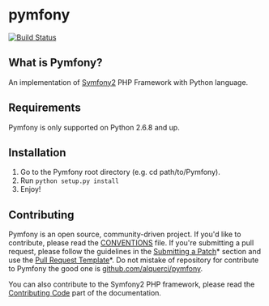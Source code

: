 pymfony
=======

[![Build Status][0]][7]

What is Pymfony?
----------------

An implementation of [Symfony2][6] PHP Framework with Python language.


Requirements
------------

Pymfony is only supported on Python 2.6.8 and up.


Installation
------------

1. Go to the Pymfony root directory (e.g. cd path/to/Pymfony).
2. Run `python setup.py install`
3. Enjoy!


Contributing
------------

Pymfony is an open source, community-driven project. If you'd like to
contribute, please read the [CONVENTIONS][1] file. If you're submitting
a pull request, please follow the guidelines in the [Submitting a Patch][2]*
section and use the [Pull Request Template][3]*. Do not mistake of repository
for contribute to Pymfony the good one is [github.com/alquerci/pymfony][4].

You can also contribute to the Symfony2 PHP framework, please read the
[Contributing Code][5] part of the documentation.


[1]: https://github.com/alquerci/pymfony/blob/master/CONVENTIONS.md
[2]: http://symfony.com/doc/current/contributing/code/patches.html#check-list
[3]: http://symfony.com/doc/current/contributing/code/patches.html#make-a-pull-request
[4]: https://github.com/alquerci/pymfony
[5]: http://symfony.com/doc/current/contributing/code/index.html
[6]: http://symfony.com
[0]: https://travis-ci.org/alquerci/pymfony.png?branch=master
[7]: https://travis-ci.org/alquerci/pymfony
